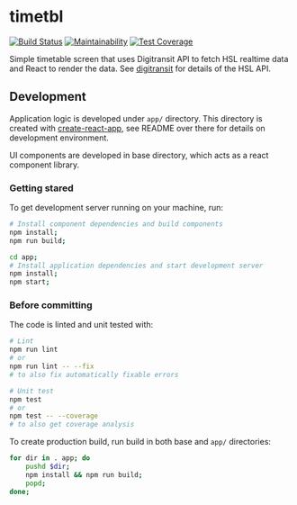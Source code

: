# timetbl

[![Build Status](https://travis-ci.org/kangasta/timetbl.svg?branch=master)](https://travis-ci.org/kangasta/timetbl)
[![Maintainability](https://api.codeclimate.com/v1/badges/5f82a139ff356840c565/maintainability)](https://codeclimate.com/github/kangasta/timetbl/maintainability)
[![Test Coverage](https://api.codeclimate.com/v1/badges/5f82a139ff356840c565/test_coverage)](https://codeclimate.com/github/kangasta/timetbl/test_coverage)

Simple timetable screen that uses Digitransit API to fetch HSL realtime data and React to render the data. See [digitransit](https://digitransit.fi/en/developers/) for details of the HSL API.

## Development

Application logic is developed under `app/` directory. This directory is created with [create-react-app](https://github.com/facebookincubator/create-react-app), see README over there for details on development environment.

UI components are developed in base directory, which acts as a react component library.

### Getting stared

To get development server running on your machine, run:
```bash
# Install component dependencies and build components
npm install;
npm run build;

cd app;
# Install application dependencies and start development server
npm install;
npm start;
```

### Before committing

The code is linted and unit tested with:

```bash
# Lint
npm run lint
# or
npm run lint -- --fix
# to also fix automatically fixable errors

# Unit test
npm test
# or
npm test -- --coverage
# to also get coverage analysis
```

To create production build, run build in both base and `app/` directories:
```bash
for dir in . app; do
	pushd $dir;
	npm install && npm run build;
	popd;
done;
```
